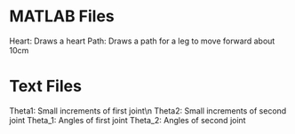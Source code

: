 # MATLAB Files

Heart: Draws a heart
Path: Draws a path for a leg to move forward about 10cm

# Text Files

Theta1: Small increments of first joint\n
Theta2: Small increments of second joint
Theta_1: Angles of first joint
Theta_2: Angles of second joint
